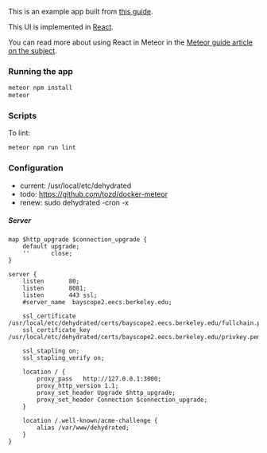 This is an example app built from [this guide](http://guide.meteor.com/structure.html).

This UI is implemented in [React](https://facebook.github.io/react/index.html).

You can read more about using React in Meteor in the [Meteor guide article on the subject](http://guide.meteor.com/v1.3/react.html).

### Running the app

```bash
meteor npm install
meteor
```

### Scripts

To lint:

```bash
meteor npm run lint
```

### Configuration

- current: /usr/local/etc/dehydrated
- todo: https://github.com/tozd/docker-meteor
- renew: sudo dehydrated -cron -x

##### Server

```
map $http_upgrade $connection_upgrade {
    default upgrade;
    ''      close;
}

server {
    listen       80;
    listen       8081;
    listen       443 ssl;
    #server_name  bayscope2.eecs.berkeley.edu;

    ssl_certificate /usr/local/etc/dehydrated/certs/bayscope2.eecs.berkeley.edu/fullchain.pem;
    ssl_certificate_key  /usr/local/etc/dehydrated/certs/bayscope2.eecs.berkeley.edu/privkey.pem;

    ssl_stapling on;
    ssl_stapling_verify on;

    location / {
        proxy_pass   http://127.0.0.1:3000;
        proxy_http_version 1.1;
        proxy_set_header Upgrade $http_upgrade;
        proxy_set_header Connection $connection_upgrade;
    }

    location /.well-known/acme-challenge {
        alias /var/www/dehydrated;
    }
}
```

